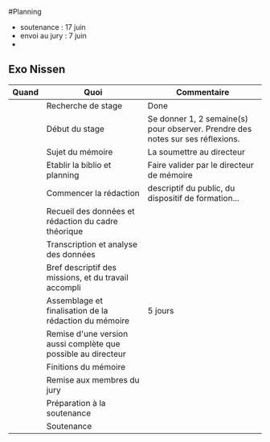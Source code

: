 #Planning

- soutenance : 17 juin
- envoi au jury : 7 juin
- 


## Exo Nissen

|Quand|Quoi|Commentaire|
|---|---|---|
|   |Recherche de stage|Done|
|   |Début du stage|Se donner 1, 2 semaine(s) pour observer. Prendre des notes sur ses réflexions.|
|   |Sujet du mémoire|La soumettre au directeur|
|   |Etablir la biblio et planning|Faire valider par le directeur de mémoire|
|   |Commencer la rédaction|descriptif du public, du dispositif de formation...|
|   |Recueil des données et rédaction du cadre théorique|   |
|   |Transcription et analyse des données|   |
|   |Bref descriptif des missions, et du travail accompli|   |
|   |Assemblage et finalisation de la rédaction du mémoire|5 jours|
|   |Remise d'une version aussi complète que possible au directeur|   |
|   |Finitions du mémoire|   |
|   |Remise aux membres du jury|   |
|   |Préparation à la soutenance|   |
|   |Soutenance|   |

